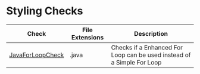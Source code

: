 # Styling Checks

Check | File Extensions | Description
----- | --------------- | -----------
[JavaForLoopCheck](documentation/checks/java_for_loop_check.markdown) | .java | Checks if a Enhanced For Loop can be used instead of a Simple For Loop |